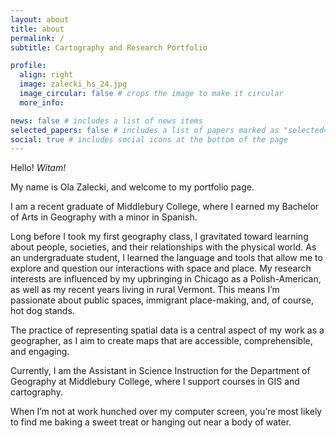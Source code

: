 ```yaml
---
layout: about
title: about
permalink: /
subtitle: Cartography and Research Portfolio 

profile:
  align: right
  image: zalecki_hs_24.jpg
  image_circular: false # crops the image to make it circular
  more_info: 

news: false # includes a list of news items
selected_papers: false # includes a list of papers marked as "selected={true}"
social: true # includes social icons at the bottom of the page
---
```


Hello! *Witam!*

My name is Ola Zalecki, and welcome to my portfolio page.

I am a recent graduate of Middlebury College, where I earned my Bachelor of Arts in Geography with a minor in Spanish.

Long before I took my first geography class, I gravitated toward learning about people, societies, and their relationships with the physical world. As an undergraduate student, I learned the language and tools that allow me to explore and question our interactions with space and place. My research interests are influenced by my upbringing in Chicago as a Polish-American, as well as my recent years living in rural Vermont. This means I’m passionate about public spaces, immigrant place-making, and, of course, hot dog stands.

The practice of representing spatial data is a central aspect of my work as a geographer, as I aim to create maps that are accessible, comprehensible, and engaging.

Currently, I am the Assistant in Science Instruction for the Department of Geography at Middlebury College, where I support courses in GIS and cartography.

When I’m not at work hunched over my computer screen, you’re most likely to find me baking a sweet treat or hanging out near a body of water.